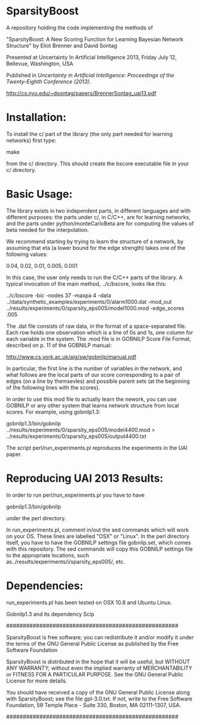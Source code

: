 SparsityBoost
=============



A repository holding the code implementing the methods of 


"SparsityBoost: A New Scoring Function for Learning Bayesian
Network Structure"
by Eliot Brenner and David Sontag


Presented at Uncertainty In Artificial Intelligence 2013, Friday July 12, Bellevue, Washington, USA

Published in <i>Uncertainty in Artificial Intelligence: Proceedings of the Twenty-Eighth Conference (2013)</i>.


http://cs.nyu.edu/~dsontag/papers/BrennerSontag_uai13.pdf

Installation:
==============

To install the c/ part of the library (the only part needed for learning networks) first type:

make

from the c/ directory.  This should create the bscore executable file in your c/ directory.

Basic Usage:
==============
The library exists in two independent parts, in different languages and with different purposes: the parts under c/, in C/C++, are for learning networks, and the parts under python/monteCarloBeta
are for computing the values of beta needed for the interpolation.  

We recommend starting by trying to learn the structure of a network, by assuming that eta (a lower bound for the edge strength) takes one of the following values:

0.04, 0.02, 0.01, 0.005, 0.001

In this case, the user only needs to run the C/C++ parts of the library.  A typical invocation of the main method, ../c/bscore, looks like this:

../c/bscore -bic -nodes 37 -maxpa 4 -data ../data/synthetic_examples/experiments/0/alarm1000.dat -mod_out ../results/experiments/0/sparsity_eps005/model1000.mod -edge_scores .005

The .dat file consists of raw data, in the format of a space-separated file.
Each row holds one observation which is a line of 0s and 1s, one column for each variable in the system.
The .mod file is in GOBNILP Score File Format, described on p. 11 of the GOBNILP manual:

http://www.cs.york.ac.uk/aig/sw/gobnilp/manual.pdf

In particular, the first line is the number of variables in the network, and what follows are the local parts of our score corresponding to a pair of edges 
(on a line by themsevles) and possible parent sets (at the beginning of the following lines with the scores). 

In order to use this mod file to actually learn the nework, you can use GOBNILP or any other system that learns network structure from local scores.  For example, using gobnilp1.3:

gobnilp1.3/bin/gobnilp ../results/experiments/0/sparsity_eps005/model4400.mod > ../results/experiments/0/sparsity_eps005/output4400.txt


The script perl/run_experiments.pl reproduces the experiments in the UAI paper. 

Reproducing UAI 2013 Results:
==============================

In order to run perl/run_experiments.pl you have to have 

gobnilp1.3/bin/gobnilp

under the perl directory.

In run_experiments.pl, comment in/out the sed commands which will work on your OS.  These lines are labelled "OSX" or "Linux". 
In the perl directory itself, you have to have the GOBNILP settings file gobnilp.set, which comes with this repository.  The sed commands will copy this GOBNILP settings file to the appropriate locations, such as../results/experiments/i/sparsity_eps005/, etc. 

Dependencies:
=============
run_experiments.pl has been tested on OSX 10.8 and Ubuntu Linux.

Gobnilp1.3 and its dependency Scip


####################################################

SparsityBoost is free software; you can redistribute it
and/or modify it
under the terms of the GNU General Public License as published by
the Free Software Foundation

SparsityBoost is distributed in the hope that it will be useful, but
WITHOUT ANY WARRANTY; without even the implied warranty of
MERCHANTABILITY or FITNESS FOR A PARTICULAR PURPOSE.  See the GNU
General Public License for more details.

You should have received a copy of the GNU General Public License
along with SparsityBoost; see the file gpl-3.0.txt.  If not, write to the Free
Software Foundation, 59 Temple Place - Suite 330, Boston, MA
02111-1307, USA.

####################################################
